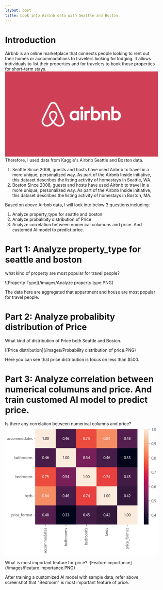 ```yaml
---
layout: post
title: Look into Airbnb data with Seattle and Boston.
---
```


# Introduction
Airbnb is an online marketplace that connects people looking to rent out their homes or accommodations to travelers looking for lodging. It allows individuals to list their properties and for travelers to book those properties for short-term stays.
![Airbnb](/images/airbnb.jpeg)
Therefore, I used data from Kaggle's Airbnb Seattle and Boston data.
1. Seattle
Since 2008, guests and hosts have used Airbnb to travel in a more unique, personalized way. As part of the Airbnb Inside initiative, this dataset describes the listing activity of homestays in Seattle, WA.
2. Boston
Since 2008, guests and hosts have used Airbnb to travel in a more unique, personalized way. As part of the Airbnb Inside initiative, this dataset describes the listing activity of homestays in Boston, MA.

Based on above Airbnb data, I will look into below 3 questions including:
1. Analyze property_type for seattle and boston
2. Analyze probalibity distribution of Price
3. Analyze correlation between numerical columuns and price. And customed AI model to predict price.


# Part 1: Analyze property_type for seattle and boston
what kind of property are most popular for travel people?

![Property Type](/images/Analyze property type.PNG)

The data here are aggregated that appartment and house are most popular for travel people.


# Part 2: Analyze probalibity distribution of Price
What kind of distribution of Price both Seattle and Boston.

![Price distribution](/images/Probability distribution of price.PNG)

Here you can see that price distribution is focus on less than $500.



# Part 3: Analyze correlation between numerical columuns and price. And train customed AI model to predict price.
Is there any correlation between numerical columns and price?
![Correlation](/images/Correlation.PNG)


What is most important feature for price?
![Feature importance](/images/Feature importance.PNG)

After training a customized AI model with sample data, refer above screenshot that "Bedroom" is most important feature of price.
